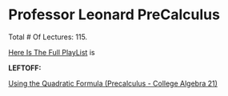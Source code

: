 # Professor Leonard PreCalculus

Total # Of Lectures: 115.

[Here Is The Full PlayList](https://www.youtube.com/playlist?list=PLDesaqWTN6ESsmwELdrzhcGiRhk5DjwLP)
is

**LEFTOFF:**

[Using the Quadratic Formula (Precalculus - College Algebra 21)](https://www.youtube.com/watch?v=KIWXZVsdpbE)
